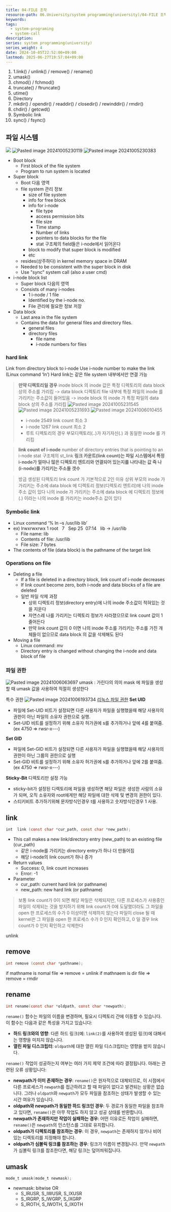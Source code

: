 ```yaml
---
title: 04-FILE 조작
resource-path: 06.University/system programming(university)/04-FILE 조작.md
keywords:
tags:
  - system-programing
  - system-call
description:
series: system programming(university)
series_weight: 4
date: 2024-10-05T22:52:00+09:00
lastmod: 2025-06-27T19:57:04+09:00
---
```

1. 1.link() / unlink() / remove() / rename()
2. umask()
3. chmod() / fchmod()
4. truncate() / ftruncate()
5. utime()
6. Directory
7. mkdir() / opendir() / readdir() / closedir() / rewinddir() / rmdir()
8. chdir() / getcwd()
9. Symbolic link
10. sync() / fsync()

## 파일 시스템

![](../../08.media/20241005225333.png)
![Pasted image 20241005230119](../../08.media/20241005230119.png)
![Pasted image 20241005230383](../../08.media/20241005230383.png)



- Boot block
	- First block of the file system
	- Program to run system is located
- Super block
	- Boot 다음 영역
	- file system 관리 정보
		- size of file system
		- info for free block
		- info for i-node
			- file type
			- access permission bits
			- file size
			- Time stamp
			- Number of links
			- pointers to data blocks for the file
			- stat 구조체의 field들은 i-node에서 읽어온다
		- block to modify that super block is modified
		- etc
	- resides(상주하다) in kernel memory space in DRAM
	- Needed to be consistent with the super block in disk
	- Use "sync" system call (also a user cmd)
- i-node block list
	- Super block 다음의 영역
	- Consists of many i-nodes
		- 1 i-node / 1 file
		- Identified by the i-node no.
		- File 관리에 필요한 정보 저장
- Data block
	- Last area in the file system
	- Contains the data for general files and directory files.
		- general files
		- directory files
			- file name
			- i-node numbers for files
### hard link
Link from directory block to i-node
Use i-node number to make the link (Linux command ‘ln’)
Hard link는 같은 file system 내부에서만 연결 가능

> **만약 디렉토리일 경우**
> inode block 의 inode 값은 특정 디렉토리의 data block 상의 주소를 가리킴
> -> data block 디렉토리 file 내부에 특정 파일의 inode 를 가리키는 주소값이 들어있음
> -> inode block 의 inode 가 특정 파일의  data block 상의 주소를 가리킴
> ![Pasted image 20241005231545](../../08.media/20241005231545.png) ![Pasted image 20241005231693](../../08.media/20241005231693.png)
> ![Pasted image 20241006010455](../../08.media/20241006010455.png)
> - i-node 2549 link count 최소 3
> - i-node 1267 link count 최소 2
> - 루트 디렉토리의 경우 부모디렉토리(..)가 자기자신(.) 과 동일한 inode 를 가리킴

> **link count of i-node**
> number of directory entries that is pointing to an i-node
> stat 구조체의 st_link
> **링크 카운트(link count)는 파일 시스템에서 특정 i-node가 얼마나 많은 디렉토리 엔트리와 연결되어 있는지를 나타내는 값 즉 나(i-node)를 가리키는 주소들 갯수**

> 방금 생성된 디렉토리 link count 가 기본적으로 2인 이유
> 상위 부모의 inode 가 가리키는 주소에 data block 에 디렉토리 정보(디렉토리 엔트리)에 나의 inode주소 값이 있다
> 나의 inode 가 가리키는 주소에 data block 에 디렉토리 정보에 (.) 이라는 나의 inode 를 가리키는 inode주소 값이 있다

### Symbolic link
- Linux command ‘% ln –s /usr/lib lib’
- ex) lrwxrwxrwx 1 root   7   Sep 25  07:14   lib -> /usr/lib
	- File name: lib
	- Contents of file: /usr/lib
	- File size: 7 bytes
- The contents of file (data block) is the pathname of the target link

### Operations on file
- Deleting a file
	- If a file is deleted in a directory block, link count of i-node decreases
	- If link count become zero, both i-node and data blocks of a file are deleted
	- 일반 파일 삭제 과정
		- 상위 디렉토리 정보(directory entry)에 나의 inode 주소값이 적혀있는 것을 지운다
		- 자연스레 나를 가리키는 디렉토리 정보가 사라졌으므로 link count 값이 1 줄어든다
		- 만약 link count 값이 0 이면 나의 inode 주소를 가리키는 주소를 가진 개체들이 없으므로 data block 의 값을 삭제해도 된다
- Moving a file
	- Linux command: mv
	- Directory entry is changed without changing the i-node and data block of file 

### 파일 권한
![Pasted image 20241006063697](../../08.media/20241006063697.png)
umask : 가린다의 의미 mask 에 파일을 생성할 때 umask 값을 사용하여 적절히 생성한다

특수 권한
![Pasted image 20241006193734](../../08.media/20241006193734.png)
[리눅스 파일 권한](../../temp/리눅스%20파일%20권한.md)
**Set UID**
- 파일에 Set-UID 비트가 설정되면 다른 사용자가 파일을 실행했을때 해당 사용자의 권한이 아닌 파일의 소유자 권한으로 실행.
- Set-UID 비트를 설정하기 위해 소유자 허가권에 s를 추가하거나 앞에 4를 붙여줌.
  (ex 4750 => rwsr-x---)

**Set GID**
- 파일에 Set-GID 비트가 설정되면 다른 사용자가 파일을 실행했을때 해당 사용자의 권한이 아닌 그룹의 권한으로 실행
- Set-GID 비트를 설정하기 위해 소유자 허가권에 s를 추가하거나 앞에 2를 붙여줌.
  (ex 4750 => rwsr-x---)

**Sticky-Bit** 디렉토리만 설정 가능
- sticky-bit가 설정된 디렉토리에 파일을 생성하면 해당 파일은 생성한 사람의 소유가 되며, 오직 소유자와 root에게만 해당 파일에 대한 삭제 및 변경의 권한이 있다.
- 스티키비트 추가하기위해 문자방식인경우 t를 사용하고 숫자방식인경우 1 사용.




## link

```c
int  link (const char *cur_path, const char *new_path);
```

- This call makes a new link/directory entry (new_path) to an existing file (cur_path)
	- 같은 i-node를 가리키는 directory entry가 하나 더 만들어짐
	- 해당 i-node의 link count가 하나 증가
- Return values
	- Success: 0, link count increases
	- Error: -1
- Parameter
	- cur_path: current hard link (or pathname)
	- new_path: new hard link (or pathname)

>보통 link count가 0이 되면 해당 파일은 삭제되지만, 다른 프로세스가 사용중인 파일이 삭제되는 것을 방지하기 위해 link count가 0에 도달했더라도 그 파일을 open 한 프로세스의 수가 0 이상이면 삭제하지 않는다
>파일이 close 될 때 kernel은 그 파일을 open 한 프로세스 수가 0 인지 확인하고, 0 일 경우 link count가 0 인지 확인하고 삭제한다

unlink

## remove

```c
int remove (const char *pathname);
```

if mathname is nomal file => remove = unlink
if mathnaem is dir file => remove = rmdir

## rename

```c
int rename(const char *oldpath, const char *newpath);
```

`rename()` 함수는 파일의 이름을 변경하며, 필요시 디렉토리 간에 이동할 수 있습니다. 이 함수는 다음과 같은 특성을 가지고 있습니다:
- **하드 링크와의 영향**: 다른 하드 링크(예: `link(2)`를 사용하여 생성된 링크)에 대해서는 영향을 미치지 않습니다.
- **열린 파일 디스크립터**: `oldpath`에 대한 열린 파일 디스크립터는 영향을 받지 않습니다.

`rename()` 작업이 성공하는지 여부는 여러 가지 제약 조건에 따라 결정됩니다. 아래는 관련된 오류 상황입니다:
- **newpath가 이미 존재하는 경우**: `rename()`은 원자적으로 대체되므로, 이 시점에서 다른 프로세스가 `newpath`를 접근하려고 할 때 파일이 없다고 발견되는 상황은 없습니다. 그러나 `oldpath`와 `newpath`가 모두 파일을 참조하는 상태가 발생할 수 있는 시간 여유가 있습니다.
- **oldpath와 newpath가 동일한 하드 링크인 경우**: 두 경로가 동일한 파일을 참조하고 있다면, `rename()`은 아무 작업도 하지 않고 성공 상태를 반환합니다.
- **newpath가 존재하지만 작업이 실패하는 경우**: 어떤 이유로든 작업이 실패하면, `rename()`은 `newpath`의 인스턴스를 그대로 유지합니다.
- **oldpath가 디렉토리를 참조하는 경우**: 이 경우, `newpath`는 존재하지 않거나 비어 있는 디렉토리를 지정해야 합니다.
- **oldpath가 심볼릭 링크를 참조하는 경우**: 링크가 이름이 변경됩니다. 만약 `newpath`가 심볼릭 링크를 참조한다면, 해당 링크는 덮어씌워집니다.


## umask

```c
mode_t umask(mode_t newmask);
```

- newmask: bitwise OR
	- S_IRUSR, S_IWUSR, S_IXUSR
	- S_IRGRP, S_IWGRP, S_IXGRP
	- S_IROTH, S_IWOTH, S_IXOTH
